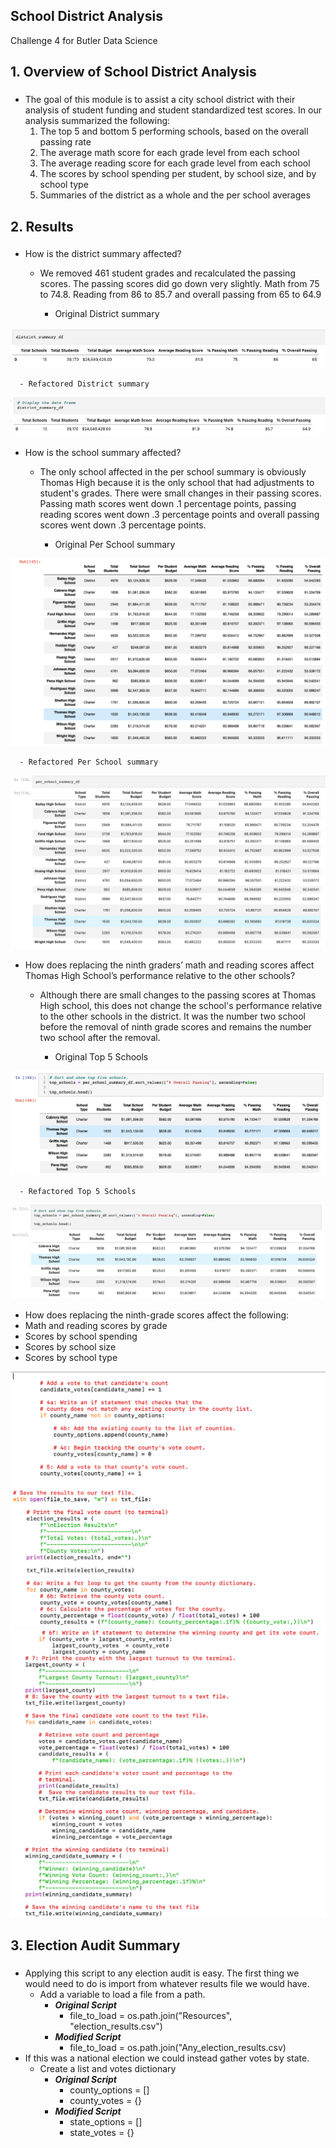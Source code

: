 ## School District Analysis
Challenge 4 for Butler Data Science

## 1. Overview of School District Analysis
### 
* The goal of this module is to assist a city school district with their analysis of student funding and student standardized test scores. In our analysis summarized the following:
	1. The top 5 and bottom 5 performing schools, based on the overall passing rate
	2. The average math score for each grade level from each school
	3. The average reading score for each grade level from each school
	4. The scores by school spending per student, by school size, and by school type
	5. Summaries of the district as a whole and the per school averages

## 2. Results
### 
* How is the district summary affected?
	- We removed 461 student grades and recalculated the passing scores. The passing scores did go down very slightly. Math from 75 to 74.8. Reading from 86 to 85.7 and overall passing from 65 to 64.9 

	  - Original District summary

![Original district summary df](https://github.com/coxjack/PandasChallenge4/blob/main/additional%20supporting%20images/Original%20District%20Summary.png)
	
	  - Refactored District summary

![Refactored district summary df](https://github.com/coxjack/PandasChallenge4/blob/main/additional%20supporting%20images/Refactored%20District%20Summary.png)


* How is the school summary affected?
	- The only school affected in the per school summary is obviously Thomas High because it is the only school that had adjustments to student's grades. There were small changes in their passing scores. Passing math scores went down .1 percentage points, passing reading scores went down .3 percentage points and overall passing scores went down .3 percentage points.

	  - Original Per School summary

![Original Per School summary](https://github.com/coxjack/PandasChallenge4/blob/main/additional%20supporting%20images/originalperschoolsummary.png)
	
	  - Refactored Per School summary

![Refactored Per School summary](https://github.com/coxjack/PandasChallenge4/blob/main/additional%20supporting%20images/refactored%20per%20school%20summary.png)

* How does replacing the ninth graders’ math and reading scores affect Thomas High School’s performance relative to the other schools?
	- Although there are small changes to the passing scores at Thomas High school, this does not change the school's performance relative to the other schools in the district. It was the number two school before the removal of ninth grade scores and remains the number two school after the removal.

	  - Original Top 5 Schools

![Original Top 5 Schools](https://github.com/coxjack/PandasChallenge4/blob/main/additional%20supporting%20images/original%20top%205.png)
	
	  - Refactored Top 5 Schools

![Refactored Top 5 Schools](https://github.com/coxjack/PandasChallenge4/blob/main/additional%20supporting%20images/refactored%20top%205.png)



* How does replacing the ninth-grade scores affect the following:
* Math and reading scores by grade
* Scores by school spending
* Scores by school size
* Scores by school type


![Code Section 2](https://github.com/coxjack/PythonChallenge3/blob/main/Additional%20Supporting%20Images/code_pt_2.png)
![Code Section 3](https://github.com/coxjack/PythonChallenge3/blob/main/Additional%20Supporting%20Images/code_pt_3.png)

## 3. Election Audit Summary
### 
* Applying this script to any election audit is easy. The first thing we would need to do is import from whatever results file we would have. 
	- Add a variable to load a file from a path.
	  - ***Original Script***
	    - file_to_load = os.path.join("Resources", "election_results.csv")
	  - ***Modified Script***
	    - file_to_load = os.path.join("Any_election_results.csv)
* If this was a national election we could instead gather votes by state.
	- Create a list and votes dictionary
	  - ***Original Script***
	    - county_options = []
	    - county_votes = {}
	  - ***Modified Script***
	    - state_options = []
	    - state_votes = {}
